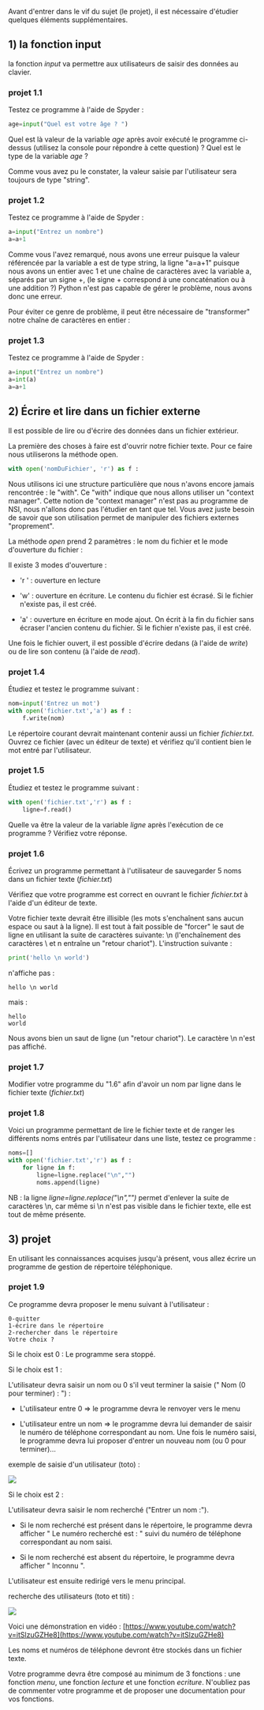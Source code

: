 Avant d'entrer dans le vif du sujet (le projet), il est nécessaire d'étudier quelques éléments supplémentaires.

## 1) la fonction input

la fonction *input* va permettre aux utilisateurs de saisir des données au clavier.

### projet 1.1

Testez ce programme à l'aide de Spyder :

```python
age=input("Quel est votre âge ? ")
```
			
Quel est là valeur de la variable *age* après avoir exécuté le programme ci-dessus (utilisez la console pour répondre à cette question) ? Quel est le type de la variable *age* ?

Comme vous avez pu le constater, la valeur saisie par l'utilisateur sera toujours de type "string".

### projet 1.2

Testez ce programme à l'aide de Spyder :

```python
a=input("Entrez un nombre")
a=a+1
```

Comme vous l'avez remarqué, nous avons une erreur puisque la valeur référencée par la variable a est de type string, la ligne "a=a+1" puisque nous avons un entier avec 1 et une chaîne de caractères avec la variable a, séparés par un signe +, (le signe + correspond à une concaténation ou à une addition ?) Python n'est pas capable de gérer le problème, nous avons donc une erreur.

Pour éviter ce genre de problème, il peut être nécessaire de "transformer" notre chaîne de caractères en entier :

### projet 1.3

Testez ce programme à l'aide de Spyder :

```python
a=input("Entrez un nombre")
a=int(a)
a=a+1
```

## 2) Écrire et lire dans un fichier externe

Il est possible de lire ou d'écrire des données dans un fichier extérieur.

La première des choses à faire est d'ouvrir notre fichier texte. Pour ce faire nous utiliserons la méthode open.

```python
with open('nomDuFichier', 'r') as f :
```

Nous utilisons ici une structure particulière que nous n'avons encore jamais rencontrée : le "with". Ce "with" indique que nous allons utiliser un "context manager". Cette notion de "context manager" n'est pas au programme de NSI, nous n'allons donc pas l'étudier en tant que tel. Vous avez juste besoin de savoir que son utilisation permet de manipuler des fichiers externes "proprement".

La méthode *open* prend 2 paramètres : le nom du fichier et le mode d'ouverture du fichier :

Il existe 3 modes d'ouverture :

- 'r ' : ouverture en lecture

- 'w' : ouverture en écriture. Le contenu du fichier est écrasé. Si le fichier n'existe pas, il est créé.

- 'a' : ouverture en écriture en mode ajout. On écrit à la fin du fichier sans écraser l'ancien contenu du fichier. Si le fichier n'existe pas, il est créé.

Une fois le fichier ouvert, il est possible d'écrire dedans (à l'aide de *write*) ou de lire son contenu (à l'aide de *read*).

### projet 1.4

Étudiez et testez le programme suivant :

```python
nom=input('Entrez un mot')
with open('fichier.txt','a') as f :
	f.write(nom)
```
		
Le répertoire courant devrait maintenant contenir aussi un fichier *fichier.txt*. Ouvrez ce fichier (avec un éditeur de texte) et vérifiez qu'il contient bien le mot entré par l'utilisateur.

### projet 1.5

Étudiez et testez le programme suivant :

```python
with open('fichier.txt','r') as f :
	ligne=f.read()
```
			
Quelle va être la valeur de la variable *ligne* après l'exécution de ce programme ? Vérifiez votre réponse.

### projet 1.6

Écrivez un programme permettant à l'utilisateur de sauvegarder 5 noms dans un fichier texte (*fichier.txt*)

Vérifiez que votre programme est correct en ouvrant le fichier *fichier.txt* à l'aide d'un éditeur de texte.

Votre fichier texte devrait être illisible (les mots s'enchaînent sans aucun espace ou saut à la ligne). Il est tout à fait possible de "forcer" le saut de ligne en utilisant la suite de caractères suivante: \n (l'enchaînement des caractères \ et n entraîne un "retour chariot"). L'instruction suivante :

```python
print('hello \n world')
```
n'affiche pas : 

```
hello \n world
```

mais :

```
hello
world
```

Nous avons bien un saut de ligne (un "retour chariot"). Le caractère \n n'est pas affiché.

### projet 1.7

Modifier votre programme du "1.6" afin d'avoir un nom par ligne dans le fichier texte (*fichier.txt*)

### projet 1.8

Voici un programme permettant de lire le fichier texte et de ranger les différents noms entrés par l'utilisateur dans une liste, testez ce programme :

```python
noms=[]
with open('fichier.txt','r') as f :
    for ligne in f:
        ligne=ligne.replace("\n","")
        noms.append(ligne)
```

NB : la ligne *ligne=ligne.replace("\n","")* permet d'enlever la suite de caractères \n, car même si \n n'est pas visible dans le fichier texte, elle est tout de même présente.

## 3) projet

En utilisant les connaissances acquises jusqu'à présent, vous allez écrire un programme de gestion de répertoire téléphonique.

### projet 1.9

Ce programme devra proposer le menu suivant à l'utilisateur :

```
0-quitter
1-écrire dans le répertoire
2-rechercher dans le répertoire
Votre choix ?
```

Si le choix est 0 : Le programme sera stoppé.

Si le choix est 1 :

L'utilisateur devra saisir un nom ou 0 s'il veut terminer la saisie (" Nom (0 pour terminer) : ") :

- L'utilisateur entre 0 => le programme devra le renvoyer vers le menu

- L'utilisateur entre un nom => le programme devra lui demander de saisir le numéro de téléphone correspondant au nom. Une fois le numéro saisi, le programme devra lui proposer d'entrer un nouveau nom (ou 0 pour terminer)...

exemple de saisie d'un utilisateur (toto) :

![](img/pr1_1.png)

Si le choix est 2 :

L'utilisateur devra saisir le nom recherché ("Entrer un nom :").

- Si le nom recherché est présent dans le répertoire, le programme devra afficher " Le numéro recherché est : " suivi du numéro de téléphone correspondant au nom saisi.

- Si le nom recherché est absent du répertoire, le programme devra afficher " Inconnu ".

L'utilisateur est ensuite redirigé vers le menu principal.

recherche des utilisateurs (toto et titi) :

![](img/pr1_2.png)

Voici une démonstration en vidéo : [https://www.youtube.com/watch?v=itSlzuGZHe8](https://www.youtube.com/watch?v=itSlzuGZHe8)

Les noms et numéros de téléphone devront être stockés dans un fichier texte.

Votre programme devra être composé au minimum de 3 fonctions : une fonction *menu*, une fonction *lecture* et une fonction *ecriture*. N'oubliez pas de commenter votre programme et de proposer une documentation pour vos fonctions.

